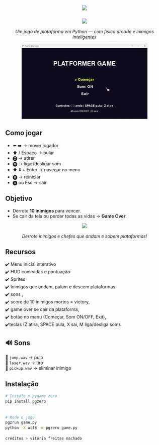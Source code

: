 <h1 align="center">
  <img src="https://readme-typing-svg.herokuapp.com?font=Press+Start+2P&size=30&duration=3000&pause=500&color=00F7FF&center=true&vCenter=true&width=800&height=70&lines=🎮+Plataforma+com+PgZero;Pronto+para+jogar?;Press+Start..." />
</h1>

<div align="center">
  <img src="docs/demo-gameplay.gif" width="480" />
  <p><i>Um jogo de plataforma em Python — com física arcade e inimigos inteligentes</i></p>

![Gameplay](assets/gamegif.gif)

</div>


##  Como jogar  

- ⬅️ ➡️ → mover jogador  
- ⬆️ / Espaço → pular
- 🅩 → atirar  
- 🅜 → ligar/desligar som  
- ⬆️ ⬇️ + Enter → navegar no menu  
- 🅡 → reiniciar  
- 🅧 ou Esc → sair  



##  Objetivo  

- Derrote **10 inimigos** para vencer.  
- Se cair da tela ou perder todas as vidas → **Game Over**.  

<div align="center">
  <img src="docs/demo-boss.gif" width="420" />
  <p><i>Derrote inimigos e chefes que andam e sobem plataformas!</i></p>
</div>



##  Recursos  

✔️ Menu inicial interativo  
✔️ HUD com vidas e pontuação  
✔️ Sprites <br>
✔️ Inimigos que andam, pulam e descem plataformas <br>
✔️  sons ,<br>
✔️ score de 10 inimigos mortos = victory,<br>
✔️ game over se cair da plataforma,<br>
✔️ botão no menu (Começar, Som ON/OFF, Exit),<br>
✔️teclas (Z atira, SPACE pula, X sai, M liga/desliga som).<br>


## 🔊 Sons

🎵 `jump.wav` → pulo  
🎵 `laser.wav` → tiro  
🎵 `pickup.wav` → eliminar inimigo  



##  Instalação  

```bash
# Instale o pygame zero
pip install pgzero


# Rode o jogo
pgzrun game.py
python -X utf8 -m pgzero game.py

créditos > vitória freitas machado 
